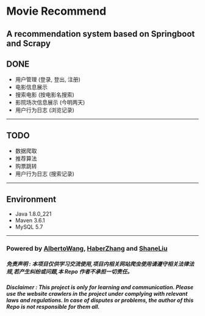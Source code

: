 # Movie Recommend
A recommendation system based on Springboot and Scrapy
---
## DONE
* 用户管理 (登录, 登出, 注册)
* 电影信息展示
* 搜索电影 (按电影名搜索)
* 影院场次信息展示 (今明两天)
* 用户行为日志 (浏览记录)
---
## TODO
* 数据爬取
* 推荐算法
* 购票跳转
* 用户行为日志 (搜索记录)
---
## Environment
* Java 1.8.0_221
* Maven 3.6.1
* MySQL 5.7
---
### Powered by [AlbertoWang](https://github.com/AlbertoWang), [HaberZhang](https://github.com/haber8023) and [ShaneLiu](https://github.com/ShaneCN)
##### ***免责声明 : 本项目仅供学习交流使用,项目内相关网站爬虫使用请遵守相关法律法规,若产生纠纷或问题,本 Repo 作者不承担一切责任。***
##### ***Disclaimer : This project is only for learning and communication. Please use the website crawlers in the project under complying with relevant laws and regulations. In case of disputes or problems, the author of this Repo is not responsible for them all.***

